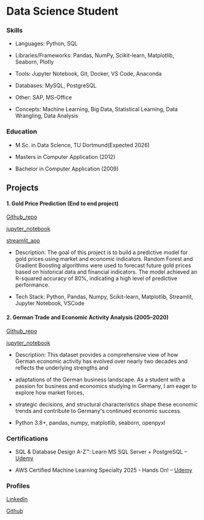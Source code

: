 # Data Science Student

### Skills
- Languages: Python, SQL

- Libraries/Frameworks: Pandas, NumPy, Scikit-learn,  Matplotlib, Seaborn, Plotly

- Tools: Jupyter Notebook, Git, Docker, VS Code, Anaconda

- Databases: MySQL, PostgreSQL

- Other: SAP, MS-Office

- Concepts: Machine Learning, Big Data, Statistical Learning, Data Wrangling, Data Analysis 

### Education

- M.Sc. in Data Science, TU Dortmund(Expected 2026)

- Masters in Computer Application (2012)
 
- Bachelor in Computer Application (2009)


## Projects

#### 1. Gold Price Prediction (End to end project)
[Github_repo](https://github.com/SatadalS99/Gold_price_prediction)

[jupyter_notebook](https://github.com/SatadalS99/Gold_price_prediction/blob/main/Gold_price_prediction_using_decison_trees.ipynb)

[streamlit_app](https://gold-price-prediction-satadal.streamlit.app/)

 
- Description: The goal of this project is to build a predictive model for gold prices using market and economic indicators.
  Random Forest and Gradient Boosting algorithms were used to forecast future gold prices based on historical data and financial indicators.
  The model achieved an R-squared accuracy of 80%, indicating a high level of predictive performance.

- Tech Stack: Python, Pandas, Numpy, Scikit-learn, Matplotlib, Streamlit, Jupyter Notebook, VSCode




#### 2. German Trade and Economic Activity Analysis (2005–2020)
[Github_repo](https://github.com/SatadalS99/Annual_statistics_of_wholesale_and_retail_trade_de)

[jupyter_notebook](https://github.com/SatadalS99/Annual_statistics_of_wholesale_and_retail_trade_de/blob/main/src/Economic_Activity_Analysis.ipynb)

 
- Description: This dataset provides a comprehensive view of how German economic activity has evolved over nearly two decades and reflects the underlying strengths and
- adaptations of the German business landscape. As a student with a passion for business and economics studying in Germany, I am eager to explore how market forces,
- strategic decisions, and structural characteristics shape these economic trends and contribute to Germany's continued economic success.

- Python 3.8+, pandas, numpy, matplotlib, seaborn, openpyxl




### Certifications
- SQL & Database Design A-Z™: Learn MS SQL Server + PostgreSQL – [Udemy](https://www.udemy.com/certificate/UC-8e25770a-2c19-4d31-bd32-3bab1523ebcd/)
  
- AWS Certified Machine Learning Specialty 2025 - Hands On! – [Udemy](https://www.udemy.com/certificate/UC-84826733-80a1-4a86-8175-bae4b63b3480/)

### Profiles

[LinkedIn](https://www.linkedin.com/in/satadals/)

[Github](https://github.com/SatadalS99)



